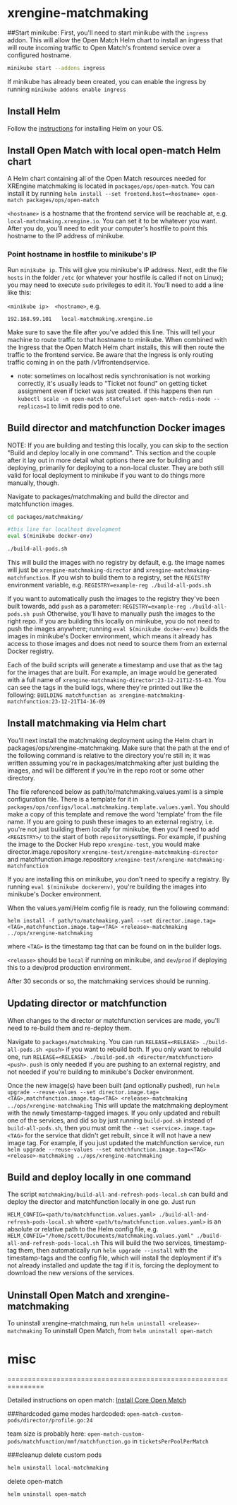# xrengine-matchmaking

##Start minikube:
First, you'll need to start minikube with the `ingress` addon. This will allow the Open Match Helm chart to install
an ingress that will route incoming traffic to Open Match's frontend service over a configured hostname.
```bash
minikube start --addons ingress
```

If minikube has already been created, you can enable the ingress by running `minikube addons enable ingress`

## Install Helm
Follow the [instructions](https://helm.sh/docs/intro/install/) for installing Helm on your OS.

## Install Open Match with local open-match Helm chart
A Helm chart containing all of the Open Match resources needed for XREngine matchmaking is located
in `packages/ops/open-match`. You can install it by running
`helm install --set frontend.host=<hostname> open-match packages/ops/open-match`

`<hostname>` is a hostname that the frontend service will be reachable at, e.g. `local-matchmaking.xrengine.io`.
You can set it to be whatever you want. After you do, you'll need to edit your computer's hostfile to point this
hostname to the IP address of minikube.

### Point hostname in hostfile to minikube's IP
Run `minikube ip`. This will give you minikube's IP address.
Next, edit the file `hosts` in the folder `/etc` (or whatever your hostfile is called if not on Linux); you may need to execute `sudo`
privileges to edit it. You'll need to add a line like this:

`<minikube ip>  <hostname>`, e.g. 

`192.168.99.101   local-matchmaking.xrengine.io`

Make sure to save the file after you've added this line. This will tell your machine to route traffic to that hostname
to minikube. When combined with the Ingress that the Open Match Helm chart installs, this will then route the traffic
to the frontend service. Be aware that the Ingress is only routing traffic coming in on the path /v1/frontendservice.

* note: sometimes on localhost redis synchronisation is not working correctly,
it's usually leads to "Ticket not found" on getting ticket assignment even if ticket was just created. 
if this happens then run `kubectl scale -n open-match statefulset open-match-redis-node --replicas=1` to limit redis pod to one.  

## Build director and matchfunction Docker images
NOTE: If you are building and testing this locally, you can skip to the section "Build and deploy locally in one command".
This section and the couple after it lay out in more detail what options there are for building and deploying,
primarily for deploying to a non-local cluster. They are both still valid for local deployment to minikube if you want 
to do things more manually, though.

Navigate to packages/matchmaking and build the director and matchfunction images.
```bash
cd packages/matchmaking/

#this line for localhost development
eval $(minikube docker-env)

./build-all-pods.sh
```

This will build the images with no registry by default, e.g. the image names will just be `xrengine-matchmaking-director`
and `xrengine-matchmaking-matchfunction`. If you wish to build them to a registry,
set the `REGISTRY` environment variable, e.g. `REGISTRY=example-reg ./build-all-pods.sh`

If you want to automatically push the images to the registry they've been built towards, add `push` as a parameter:
`REGISTRY=example-reg ./build-all-pods.sh push` Otherwise, you'll have to manually push the images to the right repo.
If you are building this locally on minikube, you do not need to push the images anywhere; running `eval $(minikube docker-env)`
builds the images in minikube's Docker environment, which means it already has access to those images and does not
need to source them from an external Docker registry.

Each of the build scripts will generate a timestamp and use that as the tag for the images that are built. For example,
an image would be generated with a full name of `xrengine-matchmaking-director:23-12-21T12-55-03`.
You can see the tags in the build logs, where they're printed out like the following:
`BUILDING matchfunction as xrengine-matchmaking-matchfunction:23-12-21T14-16-09`

## Install matchmaking via Helm chart
You'll next install the matchmaking deployment using the Helm chart in packages/ops/xrengine-matchmaking. Make sure that 
the path at the end of the following command is relative to the directory you're still in; it was written assuming
you're in packages/matchmaking after just building the images, and will be different if you're in the repo root or
some other directory.

The file referenced below as path/to/matchmaking.values.yaml is a simple configuration file. There is a template for it in
`packages/ops/configs/local.matchmaking.template.values.yaml`. You should make a copy of this template and remove the 
word 'template' from the file name. If you are going to push these images to an external registry, i.e. you're not just
building them locally for minikube, then you'll need to add `<REGISTRY>/` to the start of both `repository`settings.
For example, if pushing the image to the Docker Hub repo `xrengine-test`, you would make director.image.repository
`xrengine-test/xrengine-matchmaking-director` and matchfunction.image.repository `xrengine-test/xrengine-matchmaking-matchfunction`

If you are installing this on minikube, you don't need to specify a registry. By running `eval $(minikube dockerenv)`, 
you're building the images into minikube's Docker environment.

When the values.yaml/Helm config file is ready, run the following command:
```
helm install -f path/to/matchmaking.yaml --set director.image.tag=<TAG>,matchfunction.image.tag=<TAG> <release>-matchmaking ../ops/xrengine-matchmaking
```
where `<TAG>` is the timestamp tag that can be found on in the builder logs.

`<release>` should be `local` if running on minikube, and `dev`/`prod` if deploying this to a dev/prod production
environment.

After 30 seconds or so, the matchmaking services should be running.

## Updating director or matchfunction
When changes to the director or matchfunction services are made, you'll need to re-build them and re-deploy them.

Navigate to `packages/matchmaking`. You can run `RELEASE=<RELEASE> ./build-all-pods.sh <push>` if you want to rebuild both.
If you only want to rebuild one, run `RELEASE=<RELEASE> ./build-pod.sh <director/matchfunction> <push>`. `push` is only
needed if you are pushing to an external registry, and not needed if you're building to minikube's Docker environment.

Once the new image(s) have been built (and optionally pushed), run 
`helm upgrade --reuse-values --set director.image.tag=<TAG>,matchfunction.image.tag=<TAG> <release>-matchmaking ../ops/xrengine-matchmaking`
This will update the matchmaking deployment with the newly timestamp-tagged images. If you only updated and rebuilt
one of the services, and did so by just running `build-pod.sh` instead of `build-all-pods.sh`, then you must omit the
`--set <service>.image.tag=<TAG>` for the service that didn't get rebuilt, since it will not have a new image tag.
For example, if you just updated the matchfunction service, run
`helm upgrade --reuse-values --set matchfunction.image.tag=<TAG> <release>-matchmaking ../ops/xrengine-matchmaking`

## Build and deploy locally in one command
The script `matchmaking/build-all-and-refresh-pods-local.sh` can build and deploy the director and matchfunction locally
in one go. Just run

`HELM_CONFIG=<path/to/matchfunction.values.yaml> ./build-all-and-refresh-pods-local.sh`
where `<path/to/matchfunction.values.yaml>` is an absolute or relative path to the Helm config file, e.g.
`HELM_CONFIG="/home/scott/Documents/matchmaking.values.yaml" ./build-all-and-refresh-pods-local.sh`
This will build the two services, timestamp-tag them, then automatically run `helm upgrade --install` with the
timestamp-tags and the config file, which will install the deployment if it's not already installed and update the tag
if it is, forcing the deployment to download the new versions of the services.

## Uninstall Open Match and xrengine-matchmaking
To uninstall xrengine-matchmaing, run `helm uninstall <release>-matchmaking`
To uninstall Open Match, from `helm uninstall open-match`



# misc

===============================================================

Detailed instructions on open match: [Install Core Open Match](https://open-match.dev/site/docs/installation/yaml/#install-core-open-match)

###hardcoded
game modes hardcoded:
`open-match-custom-pods/director/profile.go:24`

team size is probably here:
`open-match-custom-pods/matchfunction/mmf/matchfunction.go` in `ticketsPerPoolPerMatch`

###cleanup
delete custom pods
```bash
helm uninstall local-matchmaking
```

delete open-match
```bash
helm uninstall open-match
```